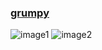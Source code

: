 ### [grumpy](https://github.com/weteor/Grumpy)
![image1](https://i.imgur.com/VFSn7cnh.jpeg)
![image2](https://i.imgur.com/xUMFHg4h.jpeg)
